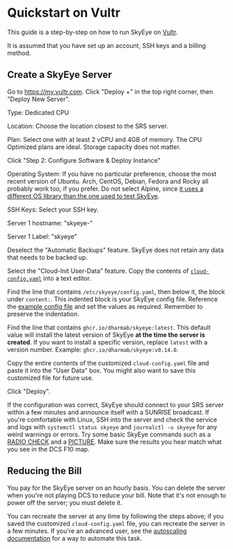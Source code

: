 # Quickstart on Vultr

This guide is a step-by-step on how to run SkyEye on [Vultr](https://www.vultr.com/).

It is assumed that you have set up an account, SSH keys and a billing method.

## Create a SkyEye Server

Go to https://my.vultr.com. Click "Deploy +" in the top right corner, then "Deploy New Server".

Type: Dedicated CPU

Location: Choose the location closest to the SRS server.

Plan: Select one with at least 2 vCPU and 4GB of memory. The CPU Optimized plans are ideal. Storage capacity does not matter.

Click "Step 2: Configure Software & Deploy Instance"

Operating System: If you have no particular preference, choose the most recent version of Ubuntu. Arch, CentOS, Debian, Fedora and Rocky all probably work too, if you prefer. Do not select Alpine, since [it uses a different OS library than the one used to test SkyEye](https://wiki.musl-libc.org/functional-differences-from-glibc.html).

SSH Keys: Select your SSH key.

Server 1 hostname: "skyeye-<name of dcs server here>"

Server 1 Label: "skyeye"

Deselect the "Automatic Backups" feature. SkyEye does not retain any data that needs to be backed up.

Select the "Cloud-Init User-Data" feature. Copy the contents of [`cloud-config.yaml`](../init/cloud-init/cloud-config.yaml) into a text editor.

Find the line that contains `/etc/skyeye/config.yaml`, then below it, the block under `content:`. This indented block is your SkyEye config file. Reference the [example config file](../config.yaml) and set the values as required. Remember to preserve the indentation.

Find the line that contains `ghcr.io/dharmab/skyeye:latest`. This default value will install the latest version of SkyEye **at the time the server is created**. If you want to install a specific version, replace `latest` with a version number. Example: `ghcr.io/dharmab/skyeye:v0.14.0`.

Copy the entire contents of the customized `cloud-config.yaml` file and paste it into the "User Data" box. You might also want to save this customized file for future use.

Click "Deploy".

If the configuration was correct, SkyEye should connect to your SRS server within a few minutes and announce itself with a SUNRISE broadcast. If you're comfortable with Linux, SSH into the server and check the service and logs with `systemctl status skyeye` and `journalctl -u skyeye` for any weird warnings or errors. Try some basic SkyEye commands such as a [RADIO CHECK](PLAYER.md#radio-check) and a [PICTURE](PLAYER.md#picture). Make sure the results you hear match what you see in the DCS F10 map.

## Reducing the Bill

You pay for the SkyEye server on an hourly basis. You can delete the server when you're not playing DCS to reduce your bill. Note that it's not enough to power off the server; you must delete it. 

You can recreate the server at any time by following the steps above; if you saved the customized `cloud-config.yaml` file, you can recreate the server in a few minutes. If you're an advanced user, see the [autoscaling documentation](ADMIN.md#autoscaling-experimental) for a way to automate this task.
